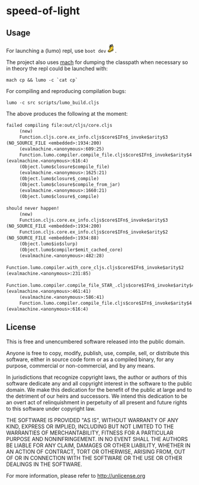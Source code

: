 # speed-of-light

## Usage

For launching a (lumo) repl, use `boot dev`<img width="24px" height="24px" src="https://github.com/boot-clj/boot-clj.github.io/blob/master/assets/images/logos/boot-logo-3.png" alt="Boot Logo"/>.

The project also uses [mach](https://github.com/juxt/mach) for dumping the classpath when necessary so in theory the repl could be launched with:

    mach cp && lumo -c `cat cp`

For compiling and reproducing compilation bugs:

    lumo -c src scripts/lumo_build.cljs

The above produces the following at the moment:

```console
failed compiling file:out/cljs/core.cljs
	 (new)
	 Function.cljs.core.ex_info.cljs$core$IFn$_invoke$arity$3 (NO_SOURCE_FILE <embedded>:1934:200)
	 (evalmachine.<anonymous>:609:25)
	 Function.lumo.compiler.compile_file.cljs$core$IFn$_invoke$arity$4 (evalmachine.<anonymous>:616:4)
	 (Object.lumo$closure$compile_file)
	 (evalmachine.<anonymous>:1625:21)
	 (Object.lumo$closure$_compile)
	 (Object.lumo$closure$compile_from_jar)
	 (evalmachine.<anonymous>:1660:21)
	 (Object.lumo$closure$_compile)

should never happen!
	 (new)
	 Function.cljs.core.ex_info.cljs$core$IFn$_invoke$arity$3 (NO_SOURCE_FILE <embedded>:1934:200)
	 Function.cljs.core.ex_info.cljs$core$IFn$_invoke$arity$2 (NO_SOURCE_FILE <embedded>:1934:88)
	 (Object.lumo$io$slurp)
	 (Object.lumo$compiler$emit_cached_core)
	 (evalmachine.<anonymous>:482:28)
	 Function.lumo.compiler.with_core_cljs.cljs$core$IFn$_invoke$arity$2 (evalmachine.<anonymous>:231:85)
	 Function.lumo.compiler.compile_file_STAR_.cljs$core$IFn$_invoke$arity$4 (evalmachine.<anonymous>:461:41)
	 (evalmachine.<anonymous>:586:41)
	 Function.lumo.compiler.compile_file.cljs$core$IFn$_invoke$arity$4 (evalmachine.<anonymous>:616:4)
```

## License

This is free and unencumbered software released into the public domain.

Anyone is free to copy, modify, publish, use, compile, sell, or
distribute this software, either in source code form or as a compiled
binary, for any purpose, commercial or non-commercial, and by any
means.

In jurisdictions that recognize copyright laws, the author or authors
of this software dedicate any and all copyright interest in the
software to the public domain. We make this dedication for the benefit
of the public at large and to the detriment of our heirs and
successors. We intend this dedication to be an overt act of
relinquishment in perpetuity of all present and future rights to this
software under copyright law.

THE SOFTWARE IS PROVIDED "AS IS", WITHOUT WARRANTY OF ANY KIND,
EXPRESS OR IMPLIED, INCLUDING BUT NOT LIMITED TO THE WARRANTIES OF
MERCHANTABILITY, FITNESS FOR A PARTICULAR PURPOSE AND NONINFRINGEMENT.
IN NO EVENT SHALL THE AUTHORS BE LIABLE FOR ANY CLAIM, DAMAGES OR
OTHER LIABILITY, WHETHER IN AN ACTION OF CONTRACT, TORT OR OTHERWISE,
ARISING FROM, OUT OF OR IN CONNECTION WITH THE SOFTWARE OR THE USE OR
OTHER DEALINGS IN THE SOFTWARE.

For more information, please refer to <http://unlicense.org>
